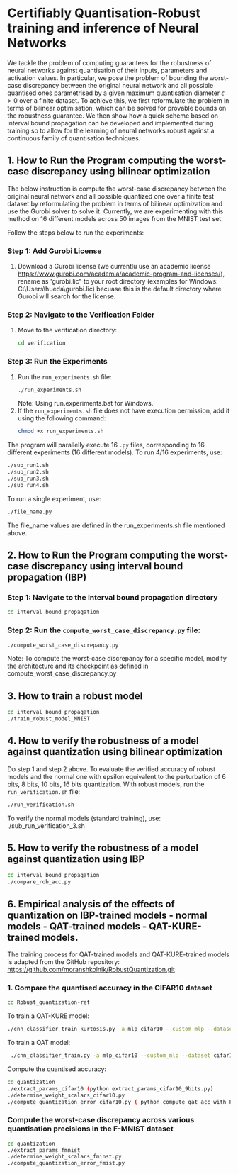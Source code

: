 # Certifiably Quantisation-Robust training and inference of Neural Networks
We tackle the problem of computing guarantees for the robustness of neural networks against quantisation of their inputs, parameters and activation values. In particular, we pose the problem of bounding the worst-case discrepancy between the original neural network and all possible quantised ones parametrised by a given maximum quantisation diameter $\epsilon > 0$ over a finite dataset. To achieve this, we first reformulate the problem  in terms of bilinear optimisation, which can be solved for provable bounds on the robustness guarantee. We then show how a quick scheme based on interval bound propagation can be developed and implemented during training so to allow for the learning of neural networks robust against a continuous family of quantisation techniques. 

## 1. How to Run the Program computing the worst-case discrepancy using bilinear optimization 
The below instruction is compute the worst-case discrepancy between the original neural network and all possible quantized one over a finite test dataset by reformulating the problem in terms of bilinear optimization and use the Gurobi solver to solve it. Currently, we are experimenting with this method on 16 different models across 50 images from the MNIST test set.
 
Follow the steps below to run the experiments:

### Step 1: Add Gurobi License
1. Download a Gurobi license (we currentlu use an academic license https://www.gurobi.com/academia/academic-program-and-licenses/), rename as 'gurobi.lic" to your root directory (examples for Windows: C:\Users\hueda\gurobi.lic) becuase this is the default directory where Gurobi will search for the license.

### Step 2: Navigate to the Verification Folder
1. Move to the verification directory:
    ```bash
    cd verification
    ```

### Step 3: Run the Experiments
 1. Run the `run_experiments.sh` file:
    ```bash
    ./run_experiments.sh
    ```
    Note: Using run.experiments.bat for Windows. 
2. If the `run_experiments.sh` file does not have execution permission, add it using the following command:
    ```bash
    chmod +x run_experiments.sh
    ```

The program will parallelly execute 16 `.py` files, corresponding to 16 different experiments (16 different models).
To run 4/16 experiments, use: 

 ```bash
 ./sub_run1.sh
 ./sub_run2.sh
 ./sub_run3.sh
 ./sub_run4.sh
 ```

To run a single experiment, use: 
   ```bash
   ./file_name.py
   ```
The file_name values are defined in the run_experiments.sh file mentioned above.

## 2. How to Run the Program computing the worst-case discrepancy using interval bound propagation (IBP)
### Step 1: Navigate to the interval bound propagation directory
```bash
cd interval bound propagation
```
### Step 2: Run the `compute_worst_case_discrepancy.py` file:
```bash
./compute_worst_case_discrepancy.py
```
Note: To compute the worst-case discrepancy for a specific model, modify the architecture and its checkpoint as defined in compute_worst_case_discrepancy.py

## 3. How to train a robust model
```bash
cd interval bound propagation
./train_robust_model_MNIST
```

## 4. How to verify the robustness of a model against quantization using bilinear optimization
Do step 1 and step 2 above.
To evaluate the verified accuracy of robust models and the normal one with epsilon equivalent to the perturbation of 6 bits, 8 bits, 10 bits, 16 bits quantization.
With robust models, run the `run_verification.sh` file:
 ```bash
 ./run_verification.sh
 ```
To verify the normal models (standard training), use:
  ./sub_run_verification_3.sh

## 5. How to verify the robustness of a model against quantization using IBP
```bash
cd interval bound propagation
./compare_rob_acc.py
```

## 6. Empirical analysis of the effects of quantization on IBP-trained models - normal models - QAT-trained models - QAT-KURE-trained models. 
The training process for QAT-trained models and QAT-KURE-trained models is adapted from the GitHub repository: https://github.com/moranshkolnik/RobustQuantization.git
### 1. Compare the quantised accuracy in the CIFAR10 dataset
```bash
cd Robust_quantization-ref
```
To train a QAT-KURE model: 

```bash
./cnn_classifier_train_kurtosis.py -a mlp_cifar10 --custom_mlp --dataset cifar10  -q -bw 8 -ba 8 -ep 60 -exp temp --qtype lsq  --w-kurtosis --weight-name all --w-lambda-kurtosis 1.0 --w-kurtosis-target 1.8
```

To train a QAT model: 

```bash
 ./cnn_classifier_train.py -a mlp_cifar10 --custom_mlp --dataset cifar10  -q -bw 8 -ba 8 -ep 60 -exp temp --qtype lsq 
```
Compute the quantised accuracy: 

```bash
cd quantization
./extract_params_cifar10 (python extract_params_cifar10_9bits.py)
./determine_weight_scalars_cifar10.py 
./compute_quantization_error_cifar10.py ( python compute_qat_acc_with_PTQ.py)
```
### Compute the worst-case discrepancy across various quantisation precisions in the F-MNIST dataset

```bash
cd quantization
./extract_params_fmnist
./determine_weight_scalars_fminst.py 
./compute_quantization_error_fmist.py
```
